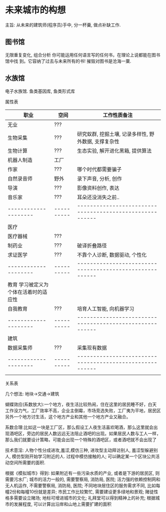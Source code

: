 # 未来城市的构想

主旨: 从未来的建筑师(程序员)手中, 分一杯羹, 做点补缺工作.

## 图书馆
无限重复变化, 组合分析
你可能运用任何语言写的任何书，在理论上说都能在图书馆中找 到。它容纳了过去与未来所有的书!
摧毁对图书是沧海一粟.

## 水族馆
电子水族馆.
鱼类基因库, 鱼类形式库

属性表

| 职业                | 空间     | 工作性质备注                                            |
|--------------------|----------|-------------------------------------------------------|
| 无业                | ???      |
| 生物采集            | ???      | 研究蚁群, 挖掘土壤, 记录多样性, 野外数据, 支撑复杂性     |
| 生物计算            | ???      | 生态实验, 解开进化黑箱, 提供算法
| 机器人制造          | 工厂      | 
| 作家               | ???      | 哪个时代都需要骗子
| 自然录音师          | 野外      | 录下声音, 分析, 创作
| 导演               | ???       | 影像资料创作, 表达
| 音乐家              | ???      | 耳朵还没消失之前..
|--------------------|----------|--------------------------------------------------------|
| 医疗                                                                                   |
| 医疗器械            |???       |                                                        |
| 制药业              |???       | 破译折叠路径                                             |
| 求证医学            |???       | 不靠个人诊断, 数据驱动, 个性化                             |
|--------------------|----------|--------------------------------------------------------|
| 教育                     学习被定义为个体在活着时的适应性                                  |
| 自我教育            |???       | 培育人工智能, 向机器学习
|--------------------|----------|--------------------------------------------------------|
| 建筑                                                                                   |
| 数据采集师          |???        | 采集现有数据
|--------------------|----------|--------------------------------------------------------|
|                                                                                    |


关系表

几个想法:
地块->交通->建筑

蝴蝶效应(系数放大):一个地方，夜生活比较热闹，住在这里的居民睡不好，白天工作没力气，工厂效率不高，企业主倒霉，市场竞选失败，工厂夷为平地，居民区另外一个地方讨生活，这个地方产业和其他一个地方产业又融合。

系数合理:比如这一块是工厂区，那么假设工人夜生活喜欢喝酒，那么这里就会出现酒吧区，旁边的居民人数远远无法阻止酒吧的出现。如果居民人数与工人一样，那么我们就要设计策略，可能会出现一个特殊的酒吧区，或者酒吧就不会出现了

技术意淫: 人物个性分成进攻,羞涩,模仿三种, 进攻型主动拜访别人, 羞涩型躲避别人, 模仿型刚开始学习附近的人. 过程中模仿接触的人; 可以确定某一个区块公共活动空间所需要的面积.

根据《模拟城市》得到:
如果附近有一些污染水质的产业, 或者是下游的居民区, 则需要污水厂; 
城市的活力一般的, 需要警察局, 消防局, 医院; 活力强的依赖控制网和无人机运作, 不需要警察局, 消防局, 医院;
不同地块居住区的服务需求不同, 比如每幢2份和每幢10份就是差异;
市民工作比较繁忙, 需要建设更多绿地和景观; 赌徒性格多需要设立赌场; 地标可增进城市的文化; 礼拜堂可以得到精神上的补充; 根据城市的发展程度, 可以计算出沿岸和山地上需要扩建的面积

